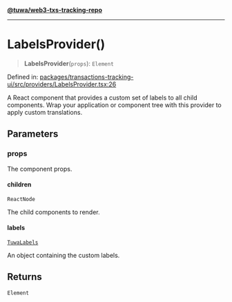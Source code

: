 [**@tuwa/web3-txs-tracking-repo**](../../../../README.md)

***

# LabelsProvider()

> **LabelsProvider**(`props`): `Element`

Defined in: [packages/transactions-tracking-ui/src/providers/LabelsProvider.tsx:26](https://github.com/TuwaIO/web3-transactions-tracking/blob/f61e365332b37eac7250c41319315eecba3a08d6/packages/transactions-tracking-ui/src/providers/LabelsProvider.tsx#L26)

A React component that provides a custom set of labels to all child components.
Wrap your application or component tree with this provider to apply custom translations.

## Parameters

### props

The component props.

#### children

`ReactNode`

The child components to render.

#### labels

[`TuwaLabels`](../../type-aliases/TuwaLabels.md)

An object containing the custom labels.

## Returns

`Element`
